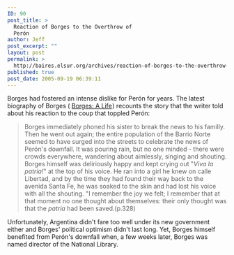 ```yaml
---
ID: 90
post_title: >
  Reaction of Borges to the Overthrow of
  Perón
author: Jeff
post_excerpt: ""
layout: post
permalink: >
  http://baires.elsur.org/archives/reaction-of-borges-to-the-overthrow-of-peron/
published: true
post_date: 2005-09-19 06:39:11
---
```

Borges had fostered an intense dislike for Perón for years. The latest biography of Borges ( <a href="http://www.amazon.com/exec/obidos/redirect?path=ASIN/0143035568&amp;link_code=as2&amp;camp=1789&amp;tag=elsur-20&amp;creative=9325">Borges: A Life</a><img src="http://www.assoc-amazon.com/e/ir?t=elsur-20&amp;l=as2&amp;o=1&amp;a=0143035568" width="1" height="1" border="0" alt="" style="border:none !important; margin:0px !important;" />) recounts the story that the writer told about his reaction to the coup that toppled Perón:

<blockquote>
Borges immediately phoned his sister to break the news to his familly. Then he went out again; the entire population of the Barrio Norte seemed to have surged into the streets to celebrate the news of Perón's downfall. It was pouring rain, but no one minded - there were crowds everywhere, wandering about aimlessly, singing and shouting. Borges himself was deliriously happy and kept crying out "<em>Viva la patria!</em>" at the top of his voice. He ran into a girl he knew on calle Libertad, and by the time they had found their way back to the avenida Santa Fe, he was soaked to the skin and had lost his voice with all the shouting. "I remember the joy we felt; I remember that at that moment no one thought about themselves: their only thought was that the <em>patria</em> had been saved.(p.328)
</blockquote>

Unfortunately, Argentina didn't fare too well under its new government either and Borges' political optimism didn't last long. Yet, Borges himself benefited from Perón's downfall when, a few weeks later, Borges was named director of the National Library.